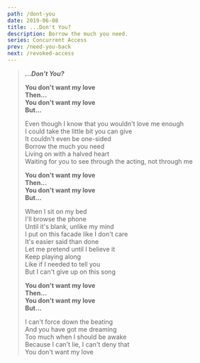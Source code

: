 ```yaml
---
path: /dont-you
date: 2019-06-08
title: ...Don't You?
description: Borrow the much you need.
series: Concurrent Access
prev: /need-you-back
next: /revoked-access
---
```


> **_...Don't You?_**
>
> **You don't want my love \
> Then... \
> You don't want my love \
> But...**
>
> Even though I know that you wouldn't love me enough \
> I could take the little bit you can give \
> It couldn't even be one-sided \
> Borrow the much you need \
> Living on with a halved heart \
> Waiting for you to see through the acting, not through me
>
> **You don't want my love \
> Then... \
> You don't want my love \
> But...**
>
> When I sit on my bed \
> I'll browse the phone \
> Until it's blank, unlike my mind \
> I put on this facade like I don't care \
> It's easier said than done \
> Let me pretend until I believe it \
> Keep playing along \
> Like if I needed to tell you \
> But I can't give up on this song
>
> **You don't want my love \
> Then... \
> You don't want my love \
> But...**
>
> I can't force down the beating \
> And you have got me dreaming \
> Too much when I should be awake \
> Because I can't lie, I can't deny that \
> You don't want my love
